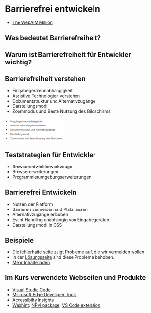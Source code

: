 
# Barrierefrei entwickeln

* [The WebAIM Million](https://webaim.org/projects/million/)

## Was bedeutet Barrierefreiheit?

## Warum ist Barrierefreiheit für Entwickler wichtig?

## Barrierefreiheit verstehen

* Eingabegeräteunabhängigkeit
* Assistive Technologien verstehen
* Dokumentstruktur und Alternativzugänge
* Darstellungsmodi
* Zoommodus und Beste Nutzung des Bildschirms

![](text-als-bild-1.png)

## Teststrategien für Entwickler

* Browserentwicklerwerkzeuge
* Browsererweiterungen
* Programmierumgebungserweiterungen

## Barrierefrei Entwickeln

* Nutzen der Platform
* Barrieren vermeiden und Platz lassen
* Alternativzugänge erlauben
* Event Handling unabhängig von Eingabegeräten
* Darstellungsmodi in CSS

## Beispiele

* Die [fehlerhafte seite](fehlerhafte-seite.html) zeigt Probleme auf, die wir vermeiden wollen.
* In der [Lösungsseite](lösung.html) sind diese Probleme behoben.
* [Mehr Inhalte laden](mehr-inhalte.html)

## Im Kurs verwendete Webseiten und Produkte

* [Visual Studio Code](https://code.visualstudio.com)
* [Microsoft Edge Developer Tools](https://docs.microsoft.com/microsoft-edge/devtools-guide-chromium/)
* [Accessibilty Insights](https://accessibility-insights.io)
* [Webhint](https://webhint.io): [NPM package](https://www.npmjs.com/package/hint), [VS Code extension](https://aka.ms/devtools-for-code).
